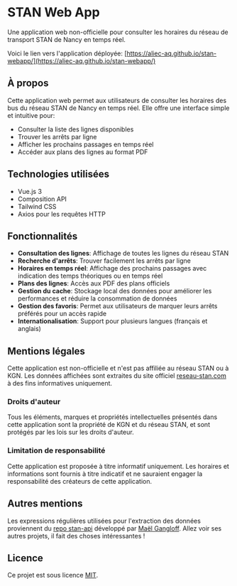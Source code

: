 # STAN Web App

Une application web non-officielle pour consulter les horaires du réseau de transport STAN de Nancy en temps réel.

Voici le lien vers l'application déployée: [https://aliec-aq.github.io/stan-webapp/](https://aliec-aq.github.io/stan-webapp/)

## À propos

Cette application web permet aux utilisateurs de consulter les horaires des bus du réseau STAN de Nancy en temps réel. Elle offre une interface simple et intuitive pour:

- Consulter la liste des lignes disponibles
- Trouver les arrêts par ligne
- Afficher les prochains passages en temps réel
- Accéder aux plans des lignes au format PDF

## Technologies utilisées

- Vue.js 3
- Composition API
- Tailwind CSS
- Axios pour les requêtes HTTP

## Fonctionnalités

- **Consultation des lignes**: Affichage de toutes les lignes du réseau STAN
- **Recherche d'arrêts**: Trouver facilement les arrêts par ligne
- **Horaires en temps réel**: Affichage des prochains passages avec indication des temps théoriques ou en temps réel
- **Plans des lignes**: Accès aux PDF des plans officiels
- **Gestion du cache**: Stockage local des données pour améliorer les performances et réduire la consommation de données
- **Gestion des favoris**: Permet aux utilisateurs de marquer leurs arrêts préférés pour un accès rapide
- **Internationalisation**: Support pour plusieurs langues (français et anglais)

## Mentions légales

Cette application est non-officielle et n'est pas affiliée au réseau STAN ou à KGN. Les données affichées sont extraites du site officiel [reseau-stan.com](https://reseau-stan.com) à des fins informatives uniquement.

### Droits d'auteur
Tous les éléments, marques et propriétés intellectuelles présentés dans cette application sont la propriété de KGN et du réseau STAN, et sont protégés par les lois sur les droits d'auteur.

### Limitation de responsabilité
Cette application est proposée à titre informatif uniquement. Les horaires et informations sont fournis à titre indicatif et ne sauraient engager la responsabilité des créateurs de cette application.

## Autres mentions

Les expressions régulières utilisées pour l'extraction des données proviennent du [repo stan-api](https://github.com/maelgangloff/stan-api) développé par [Maël Gangloff](https://github.com/maelgangloff).
Allez voir ses autres projets, il fait des choses intéressantes !

## Licence

Ce projet est sous licence [MIT](LICENSE).

